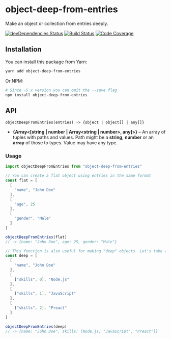 # object-deep-from-entries

Make an object or collection from entries deeply.

[![devDependencies Status](https://david-dm.org/octet-stream/object-deep-from-entries/dev-status.svg)](https://david-dm.org/octet-stream/object-deep-from-entries?type=dev)
[![Build Status](https://travis-ci.org/octet-stream/object-deep-from-entries.svg?branch=master)](https://travis-ci.org/octet-stream/object-deep-from-entries)
[![Code Coverage](https://codecov.io/github/octet-stream/object-deep-from-entries/coverage.svg?branch=master)](https://codecov.io/github/octet-stream/object-deep-from-entries?branch=master)

## Installation

You can install this package from Yarn:

```sh
yarn add object-deep-from-entries
```

Or NPM:

```sh
# Since ~5.x version you can omit the --save flag
npm install object-deep-from-entries
```

## API

`objectDeepFromEntries(entries) -> {object | object[] | any[]}`

  * **{Array<[string | number | Array<string | number>, any]>}** – An array of
    tuples with paths and values. Path might be a **string**,
    **number** or an **array** of those to types. Value may have any type.

### Usage

```js
import objectDeepFromEntries from "object-deep-from-entries"

// You can create a flat object using entries in the same format
const flat = [
  [
    "name", "John Doe"
  ],
  [
    "age", 25
  ],
  [
    "gender", "Male"
  ]
]

objectDeepFromEntries(flat)
// -> {name: "John Doe", age: 25, gender: "Male"}

// This function is also useful for making "deep" objects. Let's take a look:
const deep = [
  [
    "name", "John Doe"
  ],
  [
    ["skills", 0], "Node.js"
  ],
  [
    ["skills", 1], "JavaScript"
  ],
  [
    ["skills", 2], "Preact"
  ]
]

objectDeepFromEntries(deep)
// -> {name: "John Doe", skills: [Node.js, "JavaScript", "Preact"]}
```
